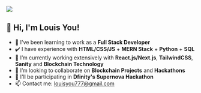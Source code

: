 ![](https://user-images.githubusercontent.com/81671608/164883470-85cad774-ca24-40b2-bc71-27664e24325b.gif)
## 👋 Hi, I'm Louis You!
- 🏫 I've been learning to work as a **Full Stack Developer**
- ✔️ I have experience with **HTML/CSS/JS** + **MERN Stack** + **Python** + **SQL**
- 📖 I’m currently working extensively with **React.js/Next.js**, **TailwindCSS**, **Sanity** and **Blockchain Technology**
- 🔗 I’m looking to collaborate on **Blockchain Projects** and **Hackathons**
- 📰 I'll be participating in **Dfinity's Supernova Hackathon**
- 📫 Contact me: louisyou777@gmail.com

<!---
YouCodes/YouCodes is a ✨ special ✨ repository because its `README.md` (this file) appears on your GitHub profile.
You can click the Preview link to take a look at your changes.
--->
